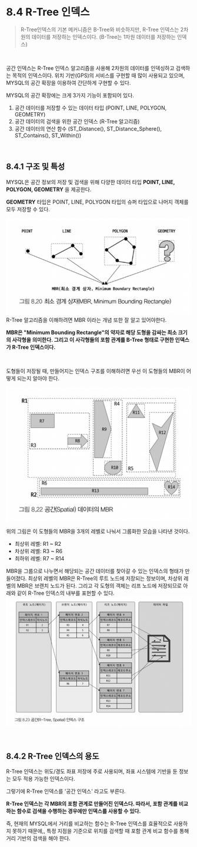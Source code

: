 # 8.4 R-Tree 인덱스

> R-Tree인덱스의 기본 메커니즘은 B-Tree와 비슷하지만, R-Tree 인덱스는 2차원의 데이터를 저장하는 인덱스이다. 
> (B-Tree는 1차원 데이터를 저장하는 인덱스)

<br>

공간 인덱스는 R-Tree 인덱스 알고리즘을 사용해 2차원의 데이터를 인덱싱하고 검색하는 목적의 인덱스이다. 위치 기반(GPS)의 서비스를 구현할 때 많이 사용되고 있으며, MYSQL의 공간 확장을 이용하여 간단하게 구현할 수 있다.

 MYSQL의 공간 확장에는 크게 3가지 기능이 포함되어 있다.
 1. 공간 데이터를 저장할 수 있는 데이터 타입 (POINT, LINE, POLYGON, GEOMETRY)
 2. 공간 데이터의 검색을 위한 공간 인덱스 (R-Tree 알고리즘)
 3. 공간 데이터의 연산 함수 (ST_Distance(), ST_Distance_Sphere(), ST_Contains(), ST_Within())

<br>

## 8.4.1 구조 및 특성
MYSQL은 공간 정보의 저장 및 검색을 위해 다양한 데이터 타입 **POINT, LINE, POLYGON, GEOMETRY** 을 제공한다.

**GEOMETRY** 타입은 POINT, LINE, POLYGON 타입의 슈퍼 타입으로 
나머지 객체를 모두 저장할 수 있다.

![R-Tree](images/8-20.png)
R-Tree 알고리즘을 이해하려면 MBR 이라는 개념 또한 잘 알고 있어야한다.

**MBR은 "Minimum Bounding Rectangle"의 약자로 해당 도형을 감싸는 최소 크기의 사각형을 의미한다. 그리고 이 사각형들의 포함 관계를 B-Tree 형태로 구현한 인덱스가 R-Tree 인덱스이다.**

<br>

도형들이 저장될 때, 만들어지는 인덱스 구조를 이해하려면 우선 이 도형들의 MBR이 어떻게 되는지 알아야 한다.

![R-Tree_structure](images/8-22.png)

위의 그림은 이 도형들의 MBR을 3개의 레벨로 나눠서 그룹화한 모습을 나타낸 것이다. 
- 최상위 레벨: R1 ~ R2
- 차상위 레벨: R3 ~ R6
- 최하위 레벨: R7 ~ R14

MBR을 그룹으로 나누면서 해당되는 공간 데이터를 찾아갈 수 있는 인덱스의 형태가 만들어졌다. 최상위 레벨의 MBR은 R-Tree의 루트 노드에 저장되는 정보이며, 차상위 레벨의 MBR은 브랜치 노드가 된다. 그리고 각 도형의 객체는 리프 노드에 저장되므로 아래와 같이 R-Tree 인덱스의 내부를 표현할 수 있다.
![R-Tree_structure_inner](images/8-23.png)

<br>

## 8.4.2 R-Tree 인덱스의 용도
R-Tree 인덱스는 위도/경도 좌표 저장에 주로 사용되며, 좌표 시스템에 기반을 둔 정보는 모두 적용 가능한 인덱스이다. 

그렇기에 R-Tree 인덱스를 '공간 인덱스' 라고도 부른다.

**R-Tree 인덱스는 각 MBR의 포함 관계로 만들어진 인덱스다. 따라서, 포함 관계를 비교하는 함수로 검색을 수행하는 경우에만 인덱스를 사용할 수 있다.**

즉, 현재의 MYSQL에서 거리를 비교하는 함수는 R-Tree 인덱스를 효율적으로 사용하지 못하기 때문에,, 특정 지점을 기준으로 위치를 검색할 때 포함 관계 비교 함수를 통해 거리 기반의 검색을 해야 한다.
